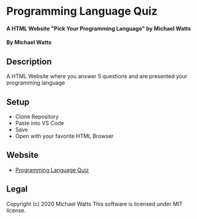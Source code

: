 # Programming Language Quiz

#### A HTML Website "Pick Your Programming Language" by Michael Watts

#### By Michael Watts

## Description

A  HTML Website where you answer 5 questions and are presented your programming language

## Setup

* Clone Repository
* Paste into VS Code
* Save
* Open with your favorite HTML Browser

## Website
* [Programming Language Quiz](http://wattsjmichael.github.io/Programming-Language)

## Legal
Copyright (c) 2020 Michael Watts
This software is licensed under MIT license.
